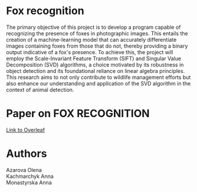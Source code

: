 # Fox recognition
The primary objective of this project is to develop a program capable of recognizing the presence of foxes in photographic images. This entails the creation of a machine-learning model that can accurately differentiate images containing foxes from those that do not, thereby providing a binary output indicative of a fox's presence. To achieve this, the project will employ the Scale-Invariant Feature Transform (SIFT) and Singular Value Decomposition (SVD) algorithms, a choice motivated by its robustness in object detection and its foundational reliance on linear algebra principles. This research aims to not only contribute to wildlife management efforts but also enhance our understanding and application of the SVD algorithm in the context of animal detection.

# Paper on FOX RECOGNITION
<a href="https://www.overleaf.com/read/vyxqdwctcnkk#166f7a">Link to Overleaf</a>

# Authors
Azarova Olena <br>
Kachmarchyk Anna <br>
Monastyrska Anna <br>
